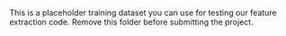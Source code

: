 This is a placeholder training dataset you can use for testing our feature extraction code. Remove this folder before submitting the project.